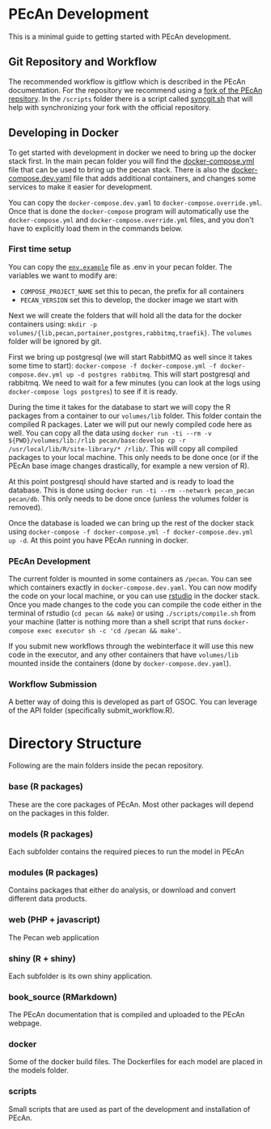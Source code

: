 # PEcAn Development

This is a minimal guide to getting started with PEcAn development.

## Git Repository and Workflow

The recommended workflow is gitflow which is described in the PEcAn documentation. For the repository we recommend using a [fork of the PEcAn repsitory](https://help.github.com/en/github/getting-started-with-github/fork-a-repo). In the `/scripts` folder there is a script called [syncgit.sh](scripts/syncgit.sh) that will help with synchronizing your fork with the official repository.

## Developing in Docker

To get started with development in docker we need to bring up the docker stack first. In the main pecan folder you will find the [docker-compose.yml](docker-compose.yml) file that can be used to bring up the pecan stack. There is also the [docker-compose.dev.yaml](docker-compose.dev.yaml) file that adds additional containers, and changes some services to make it easier for development.

You can copy the `docker-compose.dev.yaml` to `docker-compose.override.yml`. Once that is done the `docker-compose` program will automatically use the `docker-compose.yml` and `docker-compose.override.yml` files, and you don't have to explicitly load them in the commands below.

### First time setup

You can copy the [`env.example`](docker/env.example) file as .env in your pecan folder. The variables we want to modify are:

* `COMPOSE_PROJECT_NAME` set this to pecan, the prefix for all containers
* `PECAN_VERSION` set this to develop, the docker image we start with

Next we will create the folders that will hold all the data for the docker containers using: `mkdir -p volumes/{lib,pecan,portainer,postgres,rabbitmq,traefik}`. The `volumes` folder will be ignored by git.

First we bring up postgresql (we will start RabbitMQ as well since it takes some time to start): `docker-compose -f docker-compose.yml -f docker-compose.dev.yml up -d postgres rabbitmq`. This will start postgresql and rabbitmq. We need to wait for a few minutes (you can look at the logs using `docker-compose logs postgres`) to see if it is ready.

During the time it takes for the database to start we will copy the R packages from a container to our `volumes/lib` folder. This folder contain the compiled R packages. Later we will put our newly compiled code here as well. You can copy all the data using `docker run -ti --rm -v ${PWD}/volumes/lib:/rlib pecan/base:develop cp -r /usr/local/lib/R/site-library/* /rlib/`. This will copy all compiled packages to your local machine. This only needs to be done once (or if the PEcAn base image changes drastically, for example a new version of R).

At this point postgresql should have started and is ready to load the database. This is done using `docker run -ti --rm --network pecan_pecan pecan/db`. This only needs to be done once (unless the volumes folder is removed).

Once the database is loaded we can bring up the rest of the docker stack using `docker-compose -f docker-compose.yml -f docker-compose.dev.yml up -d`. At this point you have PEcAn running in docker.

### PEcAn Development

The current folder is mounted in some containers as `/pecan`. You can see which containers exactly in `docker-compose.dev.yaml`. You can now modify the code on your local machine, or you can use [rstudio](http://localhost:8000) in the docker stack. Once you made changes to the code you can compile the code either in the terminal of rstudio (`cd pecan && make`) or using `./scripts/compile.sh` from your machine (latter is nothing more than a shell script that runs `docker-compose exec executor sh -c 'cd /pecan && make'`. 

If you submit new workflows through the webinterface it will use this new code in the executor, and any other containers that have `volumes/lib` mounted inside the containers (done by `docker-compose.dev.yaml`).

### Workflow Submission

A better way of doing this is developed as part of GSOC. You can leverage of the API folder (specifically submit_workflow.R).

# Directory Structure

Following are the main folders inside the pecan repository. 

### base (R packages)

These are the core packages of PEcAn. Most other packages will depend on the packages in this folder.

### models (R packages)

Each subfolder contains the required pieces to run the model in PEcAn

### modules (R packages)

Contains packages that either do analysis, or download and convert different data products.

### web (PHP + javascript)

The Pecan web application

### shiny (R + shiny)

Each subfolder is its own shiny application.

### book_source (RMarkdown)

The PEcAn documentation that is compiled and uploaded to the PEcAn webpage.

### docker

Some of the docker build files. The Dockerfiles for each model are placed in the models folder.

### scripts

Small scripts that are used as part of the development and installation of PEcAn.
